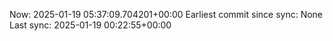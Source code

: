 Now: 2025-01-19 05:37:09.704201+00:00 Earliest commit since sync: None Last sync: 2025-01-19 00:22:55+00:00
